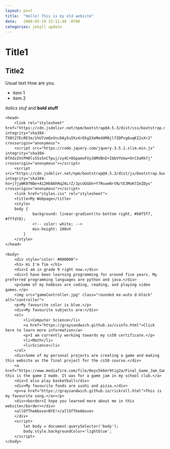 ```yaml
---
layout: post
title:  "Hello! This is my old website"
date:   2000-05-19 15:11:48 -0700
categories: jekyll update
---
```



# Title1

## Title2

Usual text
How are you.

- item 1
- item 2

*italics stuf* and **bold stuff** 


<html lang="en">

    <head>
        <link rel="stylesheet" href="https://cdn.jsdelivr.net/npm/bootstrap@4.5.3/dist/css/bootstrap.min.css" integrity="sha384-TX8t27EcRE3e/ihU7zmQxVncDAy5uIKz4rEkgIXeMed4M0jlfIDPvg6uqKI2xXr2" crossorigin="anonymous">
        <script src="https://code.jquery.com/jquery-3.5.1.slim.min.js" integrity="sha384-DfXdz2htPH0lsSSs5nCTpuj/zy4C+OGpamoFVy38MVBnE+IbbVYUew+OrCXaRkfj" crossorigin="anonymous"></script>
        <script src="https://cdn.jsdelivr.net/npm/bootstrap@4.5.3/dist/js/bootstrap.bundle.min.js" integrity="sha384-ho+j7jyWK8fNQe+A12Hb8AhRq26LrZ/JpcUGGOn+Y7RsweNrtN/tE3MoK7ZeZDyx" crossorigin="anonymous"></script>
        <link href="styles.css" rel="stylesheet">
        <title>My Webpage</title>
        <style>
        body {
                background: linear-gradient(to bottom right, #b0f5f7, #fffd78);
                <!-- color: white; -->
                min-height: 100vh
            }
        </style>
    </head>

    <body>
        <div style="color: #000000">
        <h1> Hi I'm Tim </h1>
        <div>I am in grade 9 right now.</div>
        <div>I have been learning programming for around five years. My preferred programming languages are python and java.</div>
        <p>Some of my hobbies are coding, reading, and playing video games.</p>
        <img src="gameController.jpg" class="rounded mx-auto d-block" alt="controller">
        <p>My favourite color is blue.</p>
        <div>My favourite subjects are:</div>
        <ol>
            <li>Computer Science</li>
            <a href="https://graysandwich.github.io/csinfo.html">Click here to learn more information</a>
            <p>I am currently working towards my cs50 certificate.</p>
            <li>Math</li>
            <li>Science</li>
        </ol>
        <div>Some of my personal projects are creating a game and making this website as the final project for the cs50 course.</div>
        <a href="https://www.mediafire.com/file/0eyv5k6mr9tig2a/Final_Game_Jam_Game.zip/file"> this is the game I made. It was for a game jam in my school club.</a>
        <div>I also play basketball</div>
        <div>My favourite foods are sushi and pizza.</div>
        <p><a href="https://graysandwich.github.io/rickroll.html">This is my favourite song.</a></p>
        <div><border>I hope you learned more about me in this website</border></div>
        <allOfTheAbove>BYE!</allOfTheAbove>
        </div>
        <script>
            let body = document.querySelector('body');
            body.style.backgroundColor='lightblue';
        </script>
    </body>

</html>